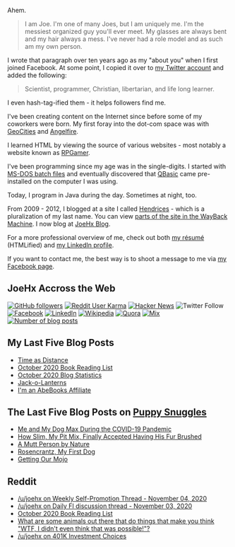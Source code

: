 Ahem.

> I am Joe. I'm one of many Joes, but I am uniquely me. I'm the messiest organized guy you'll ever meet. My glasses are always bent and my hair always a mess. I've never had a role model and as such am my own person.

I wrote that paragraph over ten years ago as my "about you" when I first joined Facebook. At some point, I copied it over to [my Twitter account](https://twitter.com/JoeHxBlog) and added the following:

> Scientist, programmer, Christian, libertarian, and life long learner.

I even hash-tag-ified them - it helps followers find me.

I've been creating content on the Internet since before some of my coworkers were born. My first foray into the dot-com space was with [GeoCities](https://en.wikipedia.org/wiki/Yahoo!_GeoCities) and [Angelfire](https://en.wikipedia.org/wiki/Angelfire).

I learned HTML by viewing the source of various websites - most notably a website known as [RPGamer](https://rpgamer.com/).

I've been programming since my age was in the single-digits. I started with [MS-DOS batch files](https://en.wikipedia.org/wiki/Batch_file) and eventually discovered that [QBasic](https://en.wikipedia.org/wiki/QBasic) came pre-installed on the computer I was using.

Today, I program in Java during the day. Sometimes at night, too.

From 2009 - 2012, I blogged at a site I called [Hendrices](https://www.facebook.com/Hendricescom/) - which is a pluralization of my last name. You can view [parts of the site in the WayBack Machine](https://web.archive.org/web/20090731115109/http://www.hendrices.com/). I now blog at [JoeHx Blog](https://www.joehxblog.com/).

For a more professional overview of me, check out both [my r&eacute;sum&eacute;](https://www.joehxblog.com/resume/) (HTMLified) and [my LinkedIn profile](https://www.linkedin.com/in/joehx/).

If you want to contact me, the best way is to shoot a message to me via [my Facebook page](https://www.facebook.com/JoeHxBlog/).

## JoeHx Accross the Web

[![GitHub followers](https://img.shields.io/github/followers/hendrixjoseph?label=GitHub&style=for-the-badge&logo=github)](https://github.com/hendrixjoseph)
[![Reddit User Karma](https://img.shields.io/reddit/user-karma/combined/joehx?label=Reddit&style=for-the-badge&logo=reddit)](https://www.reddit.com/user/joehx/)
[![Hacker News](https://img.shields.io/badge/dynamic/json?label=hacker+news&query=%24.karma&url=https%3A%2F%2Fhacker-news.firebaseio.com%2Fv0%2Fuser%2Fjoehx2.json&color=ff6600&style=for-the-badge&logo=y-combinator)](https://news.ycombinator.com/user?id=joehx2)
![Twitter Follow](https://img.shields.io/twitter/follow/JoeHxBlog?label=Twitter&style=for-the-badge&logo=twitter&color=1da1f2)
[![Facebook](https://img.shields.io/static/v1?label=FACEBOOK&message=143%20LIKES&color=3b5998&style=for-the-badge&logo=facebook)](https://www.facebook.com/JoeHxBlog)
[![LinkedIn](https://img.shields.io/static/v1?label=linkedin&message=177%20connections&color=2867b2&style=for-the-badge&logo=linkedin)](https://www.linkedin.com/in/joehx)
[![Wikipedia](https://img.shields.io/badge/dynamic/xml?label=wikipedia&query=%2F%2F%2A%5B%40id%3D%22general-stats%22%5D%2Fdiv%2Fdiv%2Fdiv%5B1%5D%2Ftable%2Ftbody%2Ftr%5B11%5D%2Ftd%5B2%5D%2Fstrong&suffix=%20edits&url=https%3A%2F%2Fxtools.wmflabs.org%2Fec%2Fen.wikipedia.org%2FHendrixjoseph&style=for-the-badge&logo=wikipedia&color=9f9f9f)](https://en.wikipedia.org/wiki/User:Hendrixjoseph)
[![Quora](https://img.shields.io/static/v1?label=quora&message=100%20followers&color=b92b27&style=for-the-badge&logo=quora&logoColor=b92b27)](https://www.quora.com/profile/Joseph-Hendrix)
[![Mix](https://img.shields.io/badge/dynamic/xml?color=ff8126&label=mix&query=%2F%2F%2A%5B%40id%3D%22root%22%5D%2Fdiv%2Fdiv%2Fdiv%5B2%5D%2Fdiv%5B1%5D%2Fdiv%5B2%5D%2Fdiv%5B2%5D%2Fdiv%5B1%5D%2Fa%5B1%5D%2Fspan&suffix=%20followers&url=https%3A%2F%2Fmix.com%2Fjoehx&style=for-the-badge&logo=mix)](https://mix.com/joehx)
[![Number of blog posts](https://img.shields.io/endpoint?style=for-the-badge&url=https%3A%2F%2Fwww.joehxblog.com%2Fdata%2Fnumposts.json)](https://www.joehxblog.com/)

## My Last Five Blog Posts

<!-- JOEHXBLOG:START -->
- [Time as Distance](https://www.joehxblog.com/time-as-distance/)
- [October 2020 Book Reading List](https://www.joehxblog.com/october-2020-book-reading-list/)
- [October 2020 Blog Statistics](https://www.joehxblog.com/october-2020-blog-statistics/)
- [Jack-o-Lanterns](https://www.joehxblog.com/jack-o-lanterns/)
- [I'm an AbeBooks Affiliate](https://www.joehxblog.com/im-an-abebooks-affiliate/)
<!-- JOEHXBLOG:END -->

## The Last Five Blog Posts on [Puppy Snuggles](https://www.puppy-snuggles.com/)

<!-- PUPPY-SNUGGLES:START -->
- [Me and My Dog Max During the COVID-19 Pandemic](https://www.puppy-snuggles.com/blog/me-and-my-dog-max-during-the-covid-19-pandemic/)
- [How Slim, My Pit Mix, Finally Accepted Having His Fur Brushed](https://www.puppy-snuggles.com/blog/how-slim-my-pit-mix-finally-accepted-having-his-fur-brushed/)
- [A Mutt Person by Nature](https://www.puppy-snuggles.com/blog/a-mutt-person-by-nature/)
- [Rosencrantz, My First Dog](https://www.puppy-snuggles.com/blog/rosencrantz-my-first-dog/)
- [Getting Our Mojo](https://www.puppy-snuggles.com/blog/getting-our-mojo/)
<!-- PUPPY-SNUGGLES:END -->

## Reddit

<!-- REDDIT:START -->
- [/u/joehx on Weekly Self-Promotion Thread - November 04, 2020](https://www.reddit.com/r/financialindependence/comments/jnswtf/weekly_selfpromotion_thread_november_04_2020/gbch9yf/)
- [/u/joehx on Daily FI discussion thread - November 03, 2020](https://www.reddit.com/r/financialindependence/comments/jn6jr7/daily_fi_discussion_thread_november_03_2020/gb0yl4r/)
- [October 2020 Book Reading List](https://www.reddit.com/r/u_joehx/comments/jmv6zu/october_2020_book_reading_list/)
- [What are some animals out there that do things that make you think "WTF, I didn't even think that was possible!"?](https://www.reddit.com/r/AskReddit/comments/jmr85u/what_are_some_animals_out_there_that_do_things/)
- [/u/joehx on 401K Investment Choices](https://www.reddit.com/r/personalfinance/comments/jkx51w/401k_investment_choices/galnmyq/)
<!-- REDDIT:END -->
